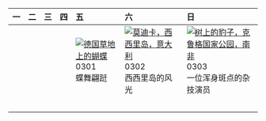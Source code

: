 | 一   | 二   | 三   | 四   | 五                                                                                                                                                                                            | 六                                                                                                                                                                                   | 日                                                                                                                                                                                               |
|:----|:----|:----|:----|:---------------------------------------------------------------------------------------------------------------------------------------------------------------------------------------------|:------------------------------------------------------------------------------------------------------------------------------------------------------------------------------------|:------------------------------------------------------------------------------------------------------------------------------------------------------------------------------------------------|
|     |     |     |     | [![](https://www.bing.com/th?id=OHR.Schmetterlingswiese_ZH-CN3740804088_320x240.jpg '德国草地上的蝴蝶')](https://www.bing.com/th?id=OHR.Schmetterlingswiese_ZH-CN3740804088_UHD.jpg)<br>0301<br>蝶舞翩跹 | [![](https://www.bing.com/th?id=OHR.ModicaItaly_ZH-CN3893147952_320x240.jpg '莫迪卡，西西里岛，意大利')](https://www.bing.com/th?id=OHR.ModicaItaly_ZH-CN3893147952_UHD.jpg)<br>0302<br>西西里岛的风光 | [![](https://www.bing.com/th?id=OHR.KrugerLeopard_ZH-CN4125884091_320x240.jpg '树上的豹子，克鲁格国家公园，南非')](https://www.bing.com/th?id=OHR.KrugerLeopard_ZH-CN4125884091_UHD.jpg)<br>0303<br>一位浑身斑点的杂技演员 |
|     |     |     |     |                                                                                                                                                                                              |                                                                                                                                                                                     |                                                                                                                                                                                                 |
|     |     |     |     |                                                                                                                                                                                              |                                                                                                                                                                                     |                                                                                                                                                                                                 |
|     |     |     |     |                                                                                                                                                                                              |                                                                                                                                                                                     |                                                                                                                                                                                                 |
|     |     |     |     |                                                                                                                                                                                              |                                                                                                                                                                                     |                                                                                                                                                                                                 |
|     |     |     |     |                                                                                                                                                                                              |                                                                                                                                                                                     |                                                                                                                                                                                                 |